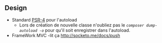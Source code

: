 ## Design

- Standard [PSR-4](https://github.com/php-fig/fig-standards/blob/master/accepted/PSR-4-autoloader.md) pour l'autoload
  - Lors de création de nouvelle classe n'oubliez pas le _`composer dump-autoload -o`_ pour qu'il soit enregistrer dans l'autoload.
- FrameWork MVC
  -lit ça http://socketo.me/docs/push
